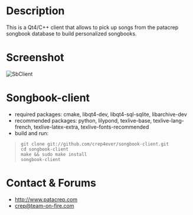 # Description
This is a Qt4/C++ client that allows to pick up songs from the patacrep songbook database to build personalized songbooks.

# Screenshot
![SbClient](http://www.patacrep.com/data/images/songbook-client2-small.png)

# Songbook-client
* required packages: cmake, libqt4-dev, libqt4-sql-sqlite, libarchive-dev
* recommended packages: python, lilypond, texlive-base, texlive-lang-french, texlive-latex-extra, texlive-fonts-recommended
* build and run:

>     git clone git://github.com/crep4ever/songbook-client.git
>     cd songbook-client
>     make && sudo make install
>     songbook-client

# Contact & Forums
* http://www.patacrep.com
* crep@team-on-fire.com
